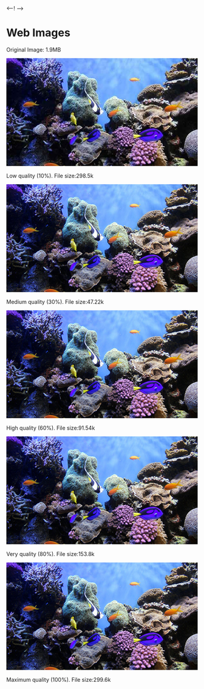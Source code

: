 <!DOCTYPE html>
<html lang="en">
  <head>
    <meta charset="UTF-8" />
   <--! <title>Web Images</title> -->
  </head>

  <body>

  <h1>Web Images</h1>

  <p>Original Image: 1.9MB</p>

   <img src="coral-reef-low.jpg" alt="low quality jpg" />
    <p>Low quality (10%). File size:298.5k </p>

   <img src="coral-reef-medium.jpg" alt="medium quality jpg" />
    <p>Medium quality (30%). File size:47.22k </p>

   <img src="coral-reef-high.jpg" alt="high quality jpg" />
    <p>High quality (60%). File size:91.54k </p>

   <img src="coral-reef-very-high.jpg" alt="very high quality jpg" />
    <p>Very quality (80%). File size:153.8k </p>

<img src="coral-reef-maximum.jpg" alt="maximum quality jpg" />
    <p>Maximum quality (100%). File size:299.6k </p>


  </body>
</html>
